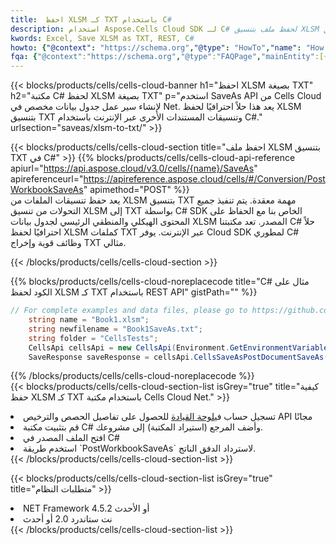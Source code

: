 ```yaml
---
title:  احفظ XLSM كـ TXT باستخدام C#
description: استخدام Aspose.Cells Cloud SDK لـ C# لحفظ ملف بتنسيق XLSM كملف بتنسيق TXT.
kwords: Excel, Save XLSM as TXT, REST, C#
howto: {"@context": "https://schema.org","@type": "HowTo","name": "How to save XLSM as TXT using the Cells Cloud Net library.","description": "How to save XLSM as TXT using the Cells Cloud Net library.","image": {"@type": "ImageObject"},"url": "/net/saveas/xlsm-to-txt/","step": [{ "@type": "HowToStep","name": "How to save XLSM as TXT using the Cells Cloud Net library. step 1", "image": {"@type": "ImageObject",},"url": "/net/saveas/xlsm-to-txt/","text": "Register an account at <a href='https://dashboard.aspose.cloud/'>Dashboard</a> to get free API quota & authorization details",},{ "@type": "HowToStep","name": "How to save XLSM as TXT using the Cells Cloud Net library. step 1", "image": {"@type": "ImageObject",},"url": "/net/saveas/xlsm-to-txt/","text": "Install C# library and add the reference (import the library) to your project.",},{ "@type": "HowToStep","name": "How to save XLSM as TXT using the Cells Cloud Net library. step 1", "image": {"@type": "ImageObject",},"url": "/net/saveas/xlsm-to-txt/","text": "Open the source file in C#",},{ "@type": "HowToStep","name": "How to save XLSM as TXT using the Cells Cloud Net library. step 1", "image": {"@type": "ImageObject",},"url": "/net/saveas/xlsm-to-txt/","text": "Use the `PostWorkbookSaveAs` method to retrieve the resulting stream.",}, ],"supply": {"@type": "HowToSupply","name": "document"},"tool": [{"@type": "HowToTool","name": "Visual Studio, Visual Studio Code, Rider"},{"@type": "HowToTool","name": "Aspose Cells"}],"totalTime": "PT6M"}
fqa: {"@context":"https://schema.org","@type":"FAQPage","mainEntity":[{"@type":"Question","name":"Why save file as other formats file in C# using REST API?","acceptedAnswer":{"@type":"Answer","text":"Documents are encoded in many ways, and some files may be incompatible with the software you use. To open and read such files, just save them as appropriate file formats.<br/><ol><li>Install .NET SDK and add the reference (import the library) to your project.</li><li>Open the source file in C# using REST API.</li><li>Call the PostWorkbookSaveAsRequest() method, passing an output filename with required extension.</li><li>Get the result of save as a separate file.</li></ol>"}},{"@type":"Question","name":"What file formats can I save as with your C# library?","acceptedAnswer":{"@type":"Answer","text":"We support a variety of file formats for conversion using .NET library, including XLSX, Excel, xls , PDF, CSV, HTML, Markdown, XML, PNG, JPG, TIFF, Json, TXT and many more."}},{"@type":"Question","name":"What is the maximum allowed file size for conversion using this .NET library?","acceptedAnswer":{"@type":"Answer","text":"There are no file size limits for format conversions using .NET library."}}]}
---
```

{{< blocks/products/cells/cells-cloud-banner h1="احفظ XLSM بصيغة TXT" h2="مكتبة C# لحفظ XLSM بصيغة TXT" p="استخدم SaveAs API من Cells Cloud لإنشاء سير عمل جدول بيانات مخصص في Net. يعد هذا حلاً احترافيًا لحفظ XLSM بتنسيق TXT وتنسيقات المستندات الأخرى عبر الإنترنت باستخدام C#." urlsection="saveas/xlsm-to-txt/" >}}

{{< blocks/products/cells/cells-cloud-section title="احفظ ملف XLSM بتنسيق TXT في C#" >}}
{{% blocks/products/cells/cells-cloud-api-reference apiurl="https://api.aspose.cloud/v3.0/cells/{name}/SaveAs" apireferenceurl="https://apireference.aspose.cloud/cells/#/Conversion/PostWorkbookSaveAs" apimethod="POST" %}}
<br/>
يعد حفظ تنسيقات الملفات من XLSM بتنسيق TXT مهمة معقدة. يتم تنفيذ جميع التحولات من تنسيق XLSM إلى TXT بواسطة C# SDK الخاص بنا مع الحفاظ على المحتوى الهيكلي والمنطقي الرئيسي لجدول بيانات XLSM المصدر. تعد مكتبتنا C# حلاً احترافيًا لحفظ XLSM كملفات TXT عبر الإنترنت. يوفر Cloud SDK لمطوري C# وظائف قوية وإخراج TXT مثالي.

{{< /blocks/products/cells/cells-cloud-section >}}

{{% blocks/products/cells/cells-cloud-noreplacecode title="C# مثال على الكود لحفظ XLSM كـ TXT باستخدام REST API" gistPath="" %}}
  
```cs
// For complete examples and data files, please go to https://github.com/aspose-cells-cloud/aspose-cells-cloud-dotnet/
    string name = "Book1.xlsm";
    string newfilename = "Book1SaveAs.txt";
    string folder = "CellsTests";
    CellsApi cellsApi = new CellsApi(Environment.GetEnvironmentVariable("ProductClientId"), Environment.GetEnvironmentVariable("ProductClientSecret"));
    SaveResponse saveResponse = cellsApi.CellsSaveAsPostDocumentSaveAs(name, null, newfilename, null,null,folder);
```
  
{{% /blocks/products/cells/cells-cloud-noreplacecode %}}
<br/>
{{< blocks/products/cells/cells-cloud-section-list isGrey="true" title="كيفية حفظ XLSM كـ TXT باستخدام مكتبة Cells Cloud Net." >}}
<li> تسجيل حساب في<a href="https://dashboard.aspose.cloud/">لوحة القيادة</a> للحصول على تفاصيل الحصص والترخيص API مجانًا</li>
<li>قم بتثبيت مكتبة C# وأضف المرجع (استيراد المكتبة) إلى مشروعك.</li>
<li>افتح الملف المصدر في C#</li>
<li>استخدم طريقة `PostWorkbookSaveAs` لاسترداد الدفق الناتج.</li>
{{< /blocks/products/cells/cells-cloud-section-list >}}

{{< blocks/products/cells/cells-cloud-section-list isGrey="true" title="متطلبات النظام" >}}
<li>NET Framework 4.5.2 أو الأحدث</li>
<li>نت ستاندرد 2.0 أو أحدث</li>
{{< /blocks/products/cells/cells-cloud-section-list >}}
